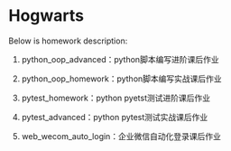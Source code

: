 # Hogwarts
Below is homework description:

1. python_oop_advanced：python脚本编写进阶课后作业

2. python_oop_homework：python脚本编写实战课后作业

3. pytest_homework：python pyetst测试进阶课后作业

4. pytest_advanced：python pytest测试实战课后作业

5. web_wecom_auto_login：企业微信自动化登录课后作业
